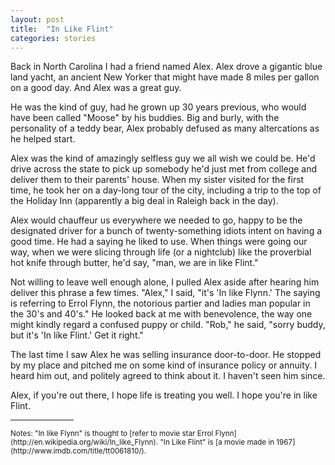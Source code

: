 ```yaml
---
layout: post
title:  "In Like Flint"
categories: stories
---
```


Back in North Carolina I had a friend named Alex. Alex drove a gigantic
blue land yacht, an ancient New Yorker that might have made 8 miles per gallon
on a good day. And Alex was a great guy.

He was the kind of guy, had he grown up 30 years previous, who would
have been called "Moose" by his buddies. Big and burly, with the
personality of a teddy bear, Alex probably defused as many altercations 
as he helped start.

Alex was the kind of amazingly selfless guy we all wish we could be.
He'd drive across the state to pick up somebody he'd just met from
college and deliver them to their parents' house. When my sister visited
for the first time, he took her on a day-long tour of the city, including
a trip to the top of the Holiday Inn (apparently a big deal in Raleigh back in the day).

Alex would chauffeur us everywhere we needed to go, happy to be the designated
driver for a bunch of twenty-something idiots intent on having a good time.
He had a saying he liked to use. When things were going our way, when we
were slicing through life (or a nightclub) like the proverbial hot knife through butter,
he'd say, "man, we are in like Flint."

Not willing to leave well enough alone, I pulled Alex aside after hearing him
deliver this phrase a few times.
"Alex," I said, "it's 'In like Flynn.' The saying is referring to Errol Flynn,
the notorious partier and ladies man popular in the 30's and 40's."
He looked back at me with benevolence, the way one might kindly regard
a confused puppy or child.
"Rob," he said, "sorry buddy, but it's 'In like Flint.' Get it right."

The last time I saw Alex he was selling insurance door-to-door. 
He stopped by my place and pitched me on some kind of insurance policy
or annuity. I heard him out, and politely agreed to think about it.
I haven't seen him since.

Alex, if you're out there, I hope life is treating you well.
I hope you're in like Flint.

<hr width="20%" />
<small>
Notes:
"In like Flynn" is thought to [refer to movie star Errol Flynn](http://en.wikipedia.org/wiki/In_like_Flynn).
"In Like Flint" is [a movie made in 1967](http://www.imdb.com/title/tt0061810/).
</small>